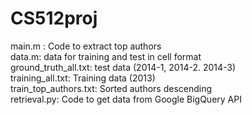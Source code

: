 # CS512proj <br />
main.m : Code to extract top authors <br />
data.m: data for training and test in cell format <br />
ground_truth_all.txt: test data (2014-1, 2014-2. 2014-3) <br />
training_all.txt: Training data (2013) <br />
train_top_authors.txt: Sorted authors descending <br />
retrieval.py: Code to get data from Google BigQuery API <br/>
